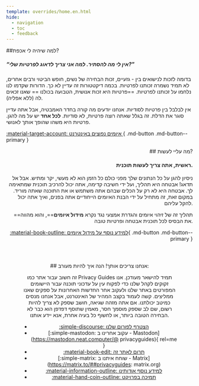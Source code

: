 ```yaml
---
template: overrides/home.en.html
hide:
  - navigation
  - toc
  - feedback
---
```


<!-- markdownlint-disable-next-line -->
<div style="max-width:50rem;margin:auto;" markdown>
<div style="max-width:38rem;" markdown>
##למה שיהיה לי אכפת?

##### “אין לי מה להסתיר. למה אני צריך לדאוג לפרטיות שלי?"

בדומה לזכות לנישואים בין - גזעיים, זכות הבחירה של נשים, חופש הביטוי ורבים אחרים, לא תמיד נשמרה זכותנו לפרטיות. בכמה דיקטטורות זה עדיין לא כך. הדורות שקדמו לנו נלחמו על זכותנו לפרטיות. ==פרטיות היא זכות אנושית, הטבועה בכולנו == שאנו זכאים לה (ללא אפליה).

אין לבלבל בין פרטיות לסודיות. אנחנו יודעים מה קורה בחדר האמבטיה, אבל אתה עדיין סוגר את הדלת. זה בגלל שאתה רוצה פרטיות, לא סודיות. **לכל אחד** יש על מה להגן. פרטיות היא משהו שהופך אותך לאנושי.

[:material-target-account: איומים נפוצים באינטרנט ]( basic/common-threats.md){ .md-button .md-button--primary }
</div>

<div style="margin-left:auto;margin-right:0;text-align:right;max-width:38rem;" markdown>
## מה עליי לעשות?

#### ראשית, אתה צריך לעשות תוכנית.

ניסיון להגן על כל הנתונים שלך מפני כולם כל הזמן הוא לא מעשי, יקר ומתיש. אבל אל תדאג! אבטחה היא תהליך, ועל ידי חשיבה קדימה, אתה יכול להרכיב תוכנית שמתאימה לך. אבטחה היא לא רק על הכלים שבהם אתה משתמש או את התוכנה שאתה מוריד. במקום זאת, זה מתחיל על ידי הבנת האיומים הייחודיים אתה בפנים, ואיך אתה יכול להקל עליהם.

==תהליך זה של זיהוי איומים והגדרת אמצעי נגד נקרא **מידול איומים**==, והוא מהווה את הבסיס לכל תוכנית אבטחה ופרטיות טובה.

[:material-book-outline: למידע נוסף על מידול איומים](basic/threat-modeling.md){ .md-button .md-button--primary }
</div>
</div>

<div style="padding:3em;max-width:960px;margin:auto;text-align:center;" markdown>
## אנחנו צריכים אותך! הנה איך להיות מעורב:

זה חשוב עבור אתר כמו Privacy Guides תמיד להישאר מעודכן. אנו זקוקים לקהל שלנו כדי לפקוח עין על עדכוני תוכנה עבור היישומים המפורטים באתר שלנו ולעקוב אחר החדשות האחרונות על ספקים שאנו ממליצים. קשה לעמוד בקצב המהיר של האינטרנט, אבל אנחנו מנסים כמיטב יכולתנו. אם אתה מזהה שגיאה, חושב שספק לא צריך להיות רשום, שם לב שספק מוסמך חסר, מאמין שתוסף דפדפן הוא כבר לא הבחירה הטובה ביותר, או לחשוף כל בעיה אחרת, אנא יידע אותנו.

<div class="grid cards" style="margin:auto;max-width:800px;text-align:center;" markdown>

- [:simple-discourse: הצטרף לפורום שלנו](https://discuss.privacyguides.net/)
- [:simple-mastodon: עקוב אחרינו ב - Mastodon](https://mastodon.neat.computer/@ privacyguides){ rel=me }
- [:material-book-edit: תרום לאתר זה](https://github.com/privacyguides/privacyguides.org)
- [:simple-matrix: שוחח איתנו ב - Matrix](https://matrix.to/##privacyguides: matrix.org)
- [:material-information-outline: למידע נוסף אודותינו](about/index.md)
- [:material-hand-coin-outline: תמיכה בפרויקט](about/donate.mate)

</div>
</div>
